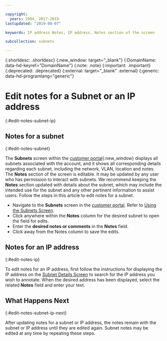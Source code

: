 ```yaml
---

copyright:
  years: 1994, 2017-2019
lastupdated: "2019-08-07"

keywords: IP address Notes, IP address, Notes section of the screen

subcollection: subnets

---
```


{:shortdesc: .shortdesc}
{:new_window: target="_blank"}
{:DomainName: data-hd-keyref="DomainName"}
{:note: .note}
{:important: .important}
{:deprecated: .deprecated}
{:external: target="_blank" .external}
{:generic: data-hd-programlang="generic"}

# Edit notes for a Subnet or an IP address
{:#edit-notes-subnet-ip}

## Notes for a subnet
{:#edit-notes-subnet}

The **Subnets** screen within the [customer portal](https://{DomainName}/){:new_window} displays all subnets associated with the account, and it shows all corresponding details regarding each subnet, including the network, VLAN, location and notes. The **Notes** section of the screen is editable. It may be updated by any user who has permission to interact with subnets. We recommend keeping the **Notes** section updated with details about the subnet, which may include the intended use for the subnet and any other pertinent information to assist users. Follow the steps in this article to edit notes for a subnet.

* Navigate to the **Subnets** screen in the [customer portal](https://{DomainName}/). Refer to [Using the Subnets Screen](/docs/infrastructure/subnets?topic=subnets-view-subnet-details#view-subnet-details).
* Click anywhere within the **Notes** column for the desired subnet to open the field for edits.
* Enter the **desired notes or comments** in the **Notes** field.
* Click away from the Notes column to save the edits.

## Notes for an IP address
{:#edit-notes-ip}

To edit notes for an IP address, first follow the instructions for displaying the IP address on the [Subnet Details Screen](/docs/infrastructure/subnets?topic=subnets-view-subnet-details#filter-subnet-details) to search for the IP address you wish to annotate. When the desired address has been displayed, select the related **Notes** field and enter your text.

## What Happens Next
{:#edit-notes-subnet-ip-next}

After updating notes for a subnet or IP address, the notes remain with the subnet or IP address until they are edited again. Subnet notes may be edited at any time by repeating these steps.
